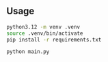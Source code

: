 ## Usage

```bash
python3.12 -m venv .venv
source .venv/bin/activate
pip install -r requirements.txt 

python main.py
```

